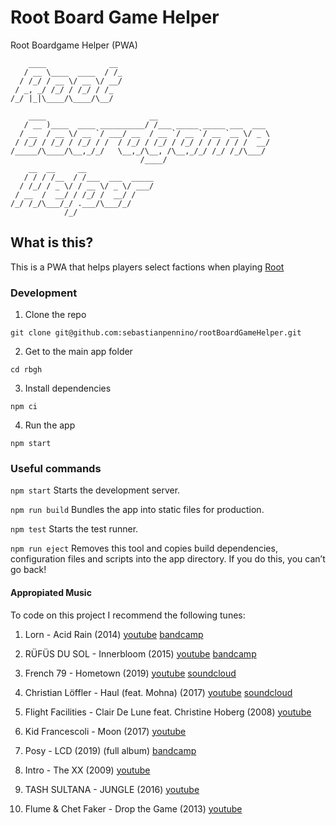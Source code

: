 # Root Board Game Helper

Root Boardgame Helper (PWA)

```
    ____              __
   / __ \____  ____  / /_
  / /_/ / __ \/ __ \/ __/
 / _, _/ /_/ / /_/ / /_
/_/ |_|\____/\____/\__/

    ____                       __
   / __ )____  ____ __________/ /___ _____ _____ ___  ___
  / __  / __ \/ __ `/ ___/ __  / __ `/ __ `/ __ `__ \/ _ \
 / /_/ / /_/ / /_/ / /  / /_/ / /_/ / /_/ / / / / / /  __/
/_____/\____/\__,_/_/   \__,_/\__, /\__,_/_/ /_/ /_/\___/
                             /____/
    __  __     __
   / / / /__  / /___  ___  _____
  / /_/ / _ \/ / __ \/ _ \/ ___/
 / __  /  __/ / /_/ /  __/ /
/_/ /_/\___/_/ .___/\___/_/
            /_/
```

## What is this?

This is a PWA that helps players select factions when playing [Root](https://boardgamegeek.com/boardgame/237182/root)

### Development

1. Clone the repo

```
git clone git@github.com:sebastianpennino/rootBoardGameHelper.git
```

2. Get to the main app folder

```
cd rbgh
```

3. Install dependencies

```
npm ci
```

4. Run the app

```
npm start
```

### Useful commands

`npm start`
Starts the development server.

`npm run build`
Bundles the app into static files for production.

`npm test`
Starts the test runner.

`npm run eject`
Removes this tool and copies build dependencies, configuration files
and scripts into the app directory. If you do this, you can’t go back!

#### Appropiated Music

To code on this project I recommend the following tunes:

1. Lorn - Acid Rain (2014) [youtube](https://www.youtube.com/watch?v=nxg4C365LbQ) [bandcamp](https://lorn.bandcamp.com/album/the-maze-to-nowhere-part-2)

2. RÜFÜS DU SOL - Innerbloom (2015) [youtube](https://www.youtube.com/watch?v=Tx9zMFodNtA) [bandcamp](https://rufusdusol.bandcamp.com/album/innerbloom)

3. French 79 - Hometown (2019) [youtube](https://www.youtube.com/watch?v=yAv5pLO37mE) [soundcloud](https://soundcloud.com/french79music/hometown)

4. Christian Löffler - Haul (feat. Mohna) (2017) [youtube](https://www.youtube.com/watch?v=_K-isImH-jc) [soundcloud](https://soundcloud.com/christianloeffler/haul-feat-mohna-1)

5. Flight Facilities - Clair De Lune feat. Christine Hoberg (2008) [youtube](https://www.youtube.com/watch?v=Jcu1AHaTchM)

6. Kid Francescoli - Moon (2017) [youtube](https://www.youtube.com/watch?v=fdixQDPA2h0)

7. Posy - LCD (2019) (full album) [bandcamp](https://posy.bandcamp.com/album/lcd)

8. Intro - The XX (2009) [youtube](https://www.youtube.com/watch?v=X31t_cnTcS4)

9. TASH SULTANA - JUNGLE (2016) [youtube](https://www.youtube.com/watch?v=Vn8phH0k5HI)

10. Flume & Chet Faker - Drop the Game (2013) [youtube](https://www.youtube.com/watch?v=6vopR3ys8Kw&list=RDnxg4C365LbQ)

